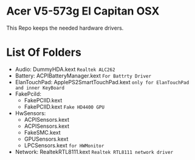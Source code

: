 Acer V5-573g El Capitan OSX
===========================

This Repo keeps the needed hardware drivers.

List Of Folders
===============

- Audio: DummyHDA.kext
    `Realtek ALC262 `
- Battery: ACPIBatteryManager.kext
    `For Battrty Driver`
- ElanTouchPad: ApplePS2SmartTouchPad.kext
    `only for ElanTouchPad and inner KeyBoard`
- FakePciId: 
    * FakePCIID.kext 
    * FakePCIID.kext
    `Fake HD4400 GPU`
- HwSensors: 
    * ACPISensors.kext
    * ACPISensors.kext
    * FakeSMC.kext
    * GPUSensors.kext
    * LPCSensors.kext
    `for HWMonitor`
- Network: RealtekRTL8111.kext
    `Realtek RTL8111 network driver`
